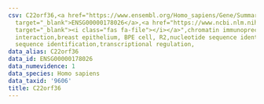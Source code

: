 ```yaml
---
csv: C22orf36,<a href="https://www.ensembl.org/Homo_sapiens/Gene/Summary?db=core;g=ENSG00000178026"
  target="_blank">ENSG00000178026</a>,<a href="https://www.ncbi.nlm.nih.gov/pubmed/22863008"
  target="_blank"><i class="fas fa-file"></i></a>",chromatin immunoprecipitation assay,direct
  interaction,breast epithelium, BPE cell, R2,nucleotide sequence identification,nucleotide
  sequence identification,transcriptional regulation,
data_alias: C22orf36
data_id: ENSG00000178026
data_numevidence: 1
data_species: Homo sapiens
data_taxid: '9606'
title: C22orf36
---
```

